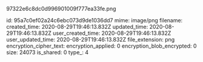97322e6c8dc0d996901009f777ea33fe.png

id: 95a7c0ef02a24c6ebc073d9de1036dd7
mime: image/png
filename: 
created_time: 2020-08-29T19:46:13.832Z
updated_time: 2020-08-29T19:46:13.832Z
user_created_time: 2020-08-29T19:46:13.832Z
user_updated_time: 2020-08-29T19:46:13.832Z
file_extension: png
encryption_cipher_text: 
encryption_applied: 0
encryption_blob_encrypted: 0
size: 24073
is_shared: 0
type_: 4
